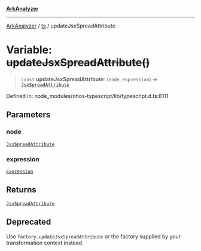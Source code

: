 [**ArkAnalyzer**](../../../../README.md)

***

[ArkAnalyzer](../../../../globals.md) / [ts](../README.md) / updateJsxSpreadAttribute

# Variable: ~~updateJsxSpreadAttribute()~~

> `const` **updateJsxSpreadAttribute**: (`node`, `expression`) => [`JsxSpreadAttribute`](../interfaces/JsxSpreadAttribute.md)

Defined in: node\_modules/ohos-typescript/lib/typescript.d.ts:8111

## Parameters

### node

[`JsxSpreadAttribute`](../interfaces/JsxSpreadAttribute.md)

### expression

[`Expression`](../interfaces/Expression.md)

## Returns

[`JsxSpreadAttribute`](../interfaces/JsxSpreadAttribute.md)

## Deprecated

Use `factory.updateJsxSpreadAttribute` or the factory supplied by your transformation context instead.
